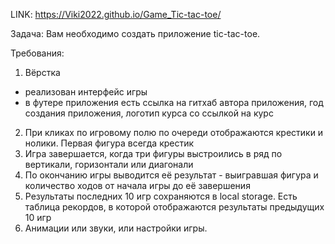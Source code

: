 LINK: https://Viki2022.github.io/Game_Tic-tac-toe/

Задача: Вам необходимо создать приложение tic-tac-toe.

Требования:

1. Вёрстка
- реализован интерфейс игры
- в футере приложения есть ссылка на гитхаб автора приложения, год создания приложения, логотип курса со ссылкой на курс
2. При кликах по игровому полю по очереди отображаются крестики и нолики. Первая фигура всегда крестик
3. Игра завершается, когда три фигуры выстроились в ряд по вертикали, горизонтали или диагонали
4. По окончанию игры выводится её результат - выигравшая фигура и количество ходов от начала игры до её завершения 
5. Результаты последних 10 игр сохраняются в local storage. Есть таблица рекордов, в которой отображаются результаты предыдущих 10 игр 
6. Анимации или звуки, или настройки игры. 